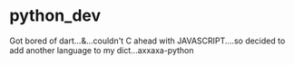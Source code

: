 # python_dev

Got bored of dart...&...couldn't C ahead with JAVASCRIPT....so decided to add another language to my dict...axxaxa-python
